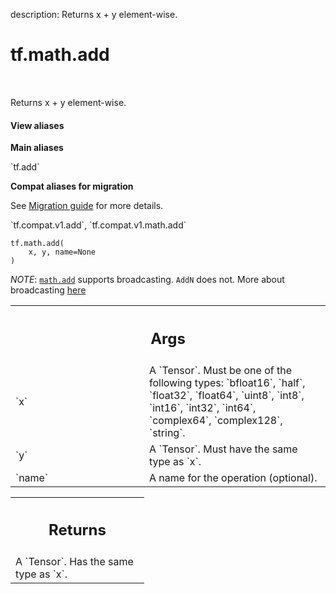 description: Returns x + y element-wise.

<div itemscope itemtype="http://developers.google.com/ReferenceObject">
<meta itemprop="name" content="tf.math.add" />
<meta itemprop="path" content="Stable" />
</div>

# tf.math.add

<!-- Insert buttons and diff -->

<table class="tfo-notebook-buttons tfo-api nocontent" align="left">

</table>



Returns x + y element-wise.

<section class="expandable">
  <h4 class="showalways">View aliases</h4>
  <p>
<b>Main aliases</b>
<p>`tf.add`</p>

<b>Compat aliases for migration</b>
<p>See
<a href="https://www.tensorflow.org/guide/migrate">Migration guide</a> for
more details.</p>
<p>`tf.compat.v1.add`, `tf.compat.v1.math.add`</p>
</p>
</section>

<pre class="devsite-click-to-copy prettyprint lang-py tfo-signature-link">
<code>tf.math.add(
    x, y, name=None
)
</code></pre>



<!-- Placeholder for "Used in" -->

*NOTE*: <a href="../../tf/math/add.md"><code>math.add</code></a> supports broadcasting. `AddN` does not. More about broadcasting
[here](http://docs.scipy.org/doc/numpy/user/basics.broadcasting.html)

<!-- Tabular view -->
 <table class="responsive fixed orange">
<colgroup><col width="214px"><col></colgroup>
<tr><th colspan="2"><h2 class="add-link">Args</h2></th></tr>

<tr>
<td>
`x`
</td>
<td>
A `Tensor`. Must be one of the following types: `bfloat16`, `half`, `float32`, `float64`, `uint8`, `int8`, `int16`, `int32`, `int64`, `complex64`, `complex128`, `string`.
</td>
</tr><tr>
<td>
`y`
</td>
<td>
A `Tensor`. Must have the same type as `x`.
</td>
</tr><tr>
<td>
`name`
</td>
<td>
A name for the operation (optional).
</td>
</tr>
</table>



<!-- Tabular view -->
 <table class="responsive fixed orange">
<colgroup><col width="214px"><col></colgroup>
<tr><th colspan="2"><h2 class="add-link">Returns</h2></th></tr>
<tr class="alt">
<td colspan="2">
A `Tensor`. Has the same type as `x`.
</td>
</tr>

</table>

